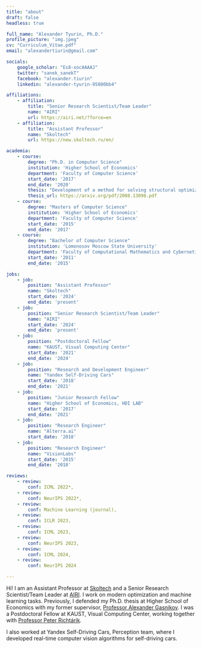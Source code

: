 ```yaml
---
title: "about"
draft: false
headless: true

full_name: "Alexander Tyurin, Ph.D."
profile_picture: "img.jpeg"
cv: "Curriculum_Vitae.pdf"
email: "alexandertiurin@gmail.com"

socials:
    google_scholar: "Es8-xocAAAAJ"
    twitter: "sanek_sanekT"
    facebook: "alexander.tiurin"
    linkedin: "alexander-tyurin-95800bb4"

affiliations:
    - affiliation:
        title: "Senior Research Scientist/Team Leader"
        name: "AIRI"
        url: https://airi.net/?force=en
    - affiliation:
        title: "Assistant Professor"
        name: "Skoltech"
        url: https://new.skoltech.ru/en/

academia:
    - course:
        degree: "Ph.D. in Computer Science"
        institution: 'Higher School of Economics'
        department: 'Faculty of Computer Science'
        start_date: '2017'
        end_date: '2020'
        thesis: "Development of a method for solving structural optimization problems"
        thesis_url: https://arxiv.org/pdf/2008.13098.pdf
    - course:
        degree: "Masters of Computer Science"
        institution: 'Higher School of Economics'
        department: 'Faculty of Computer Science'
        start_date: '2015'
        end_date: '2017'
    - course:
        degree: "Bachelor of Computer Science"
        institution: 'Lomonosov Moscow State University'
        department: 'Faculty of Computational Mathematics and Cybernetics'
        start_date: '2011'
        end_date: '2015'

jobs:
    - job:
        position: "Assistant Professor"
        name: "Skoltech"
        start_date: '2024'
        end_date: 'present'
    - job:
        position: "Senior Research Scientist/Team Leader"
        name: "AIRI"
        start_date: '2024'
        end_date: 'present'
    - job:
        position: "Postdoctoral Fellow"
        name: "KAUST, Visual Computing Center"
        start_date: '2021'
        end_date: '2024'
    - job:
        position: "Research and Development Engineer"
        name: "Yandex Self-Driving Cars"
        start_date: '2018'
        end_date: '2021'
    - job:
        position: "Junior Research Fellow"
        name: "Higher School of Economics, HDI LAB"
        start_date: '2017'
        end_date: '2021'
    - job:
        position: "Research Engineer"
        name: "Alterra.ai"
        start_date: '2018'
    - job:
        position: "Research Engineer"
        name: "VisionLabs"
        start_date: '2015'
        end_date: '2018'

reviews:
    - review:
        conf: ICML 2022*,
    - review:
        conf: NeurIPS 2022*,
    - review:
        conf: Machine Learning (journal),
    - review:
        conf: ICLR 2023,
    - review:
        conf: ICML 2023,
    - review:
        conf: NeurIPS 2023,
    - review:
        conf: ICML 2024,
    - review:
        conf: NeurIPS 2024

---
```


Hi! I am an Assistant Professor at [Skoltech][4] and a Senior Research Scientist/Team Leader at [AIRI][3]. I work on modern optimization and machine learning tasks. Previously, I defended my Ph.D. thesis at Higher School of Economics with my former supervisor, [Professor Alexander Gasnikov][2]. I was a Postdoctoral Fellow at KAUST, Visual Computing Center, working together with [Professor Peter Richtárik][1].

I also worked at Yandex Self-Driving Cars, Perception team, where I developed real-time computer vision algorithms for self-driving cars.

[1]: https://richtarik.org
[2]: https://scholar.google.ru/citations?user=AmeE8qkAAAAJ
[3]: https://airi.net/?force=en
[4]: https://new.skoltech.ru/en/